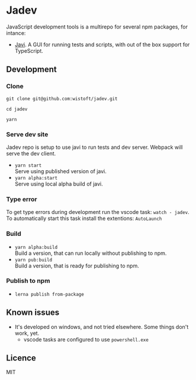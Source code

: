 # Jadev

JavaScript development tools is a multirepo for several npm packages, for
intance:

- [Javi](https://github.com/wistoft/jadev/tree/master/packages/javi#readme). A
  GUI for running tests and scripts, with out of the box support for TypeScript.

## Development

### Clone

```
git clone git@github.com:wistoft/jadev.git

cd jadev

yarn
```

### Serve dev site

Jadev repo is setup to use javi to run tests and dev server. Webpack will serve
the dev client.

- `yarn start`<br/> Serve using published version of javi.
- `yarn alpha:start`<br/> Serve using local alpha build of javi.

### Type error

To get type errors during development run the vscode task: `watch - jadev`. To
automatically start this task install the extentions: `AutoLaunch`

### Build

- `yarn alpha:build`<br/> Build a version, that can run locally without
  publishing to npm.
- `yarn pub:build`<br/> Build a version, that is ready for publishing to npm.

### Publish to npm

- `lerna publish from-package`

## Known issues

- It's developed on windows, and not tried elsewhere. Some things don't work,
  yet.
  - vscode tasks are configured to use `powershell.exe`

## Licence

MIT

